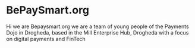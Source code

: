 # BePaySmart.org

Hi we are Bepaysmart.org we are a team of young people of the Payments Dojo in Drogheda, based in the Mill Enterprise Hub, Drogheda with a focus on digital payments and FinTech